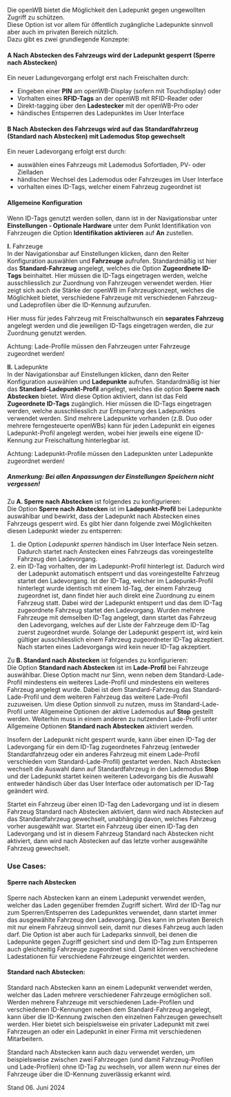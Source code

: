 Die openWB bietet die Möglichkeit den Ladepunkt gegen ungewollten Zugriff zu schützen.   
Diese Option ist vor allem für öffentlich zugängliche Ladepunkte sinnvoll aber auch im privaten Bereich nützlich.  
Dazu gibt es zwei grundlegende Konzepte:

#### **A** Nach Abstecken des Fahrzeugs wird der Ladepunkt gesperrt (Sperre nach Abstecken)  
Ein neuer Ladungevorgang erfolgt erst nach Freischalten durch:
- Eingeben einer **PIN** am openWB-Display (sofern mit Touchdisplay) oder
- Vorhalten eines **RFID-Tags** an der openWB mit RFID-Reader oder
- Direkt-tagging über den **Ladestecker** mit der openWB-Pro oder
- händisches Entsperren des Ladepunktes im User Interface

#### **B** Nach Abstecken des Fahrzeugs wird auf das Standardfahrzeug (Standard nach Abstecken) mit Lademodus **Stop** gewechselt  
Ein neuer Ladevorgang erfolgt erst durch:
- auswählen eines Fahrzeugs mit Lademodus Sofortladen, PV- oder Zielladen
- händischer Wechsel des Lademodus oder Fahrzeuges im User Interface
- vorhalten eines ID-Tags, welcher einem Fahrzeug zugeordnet ist

#### Allgemeine Konfiguration
Wenn ID-Tags genutzt werden sollen, dann ist in der Navigationsbar unter **Einstellungen - Optionale Hardware** unter dem Punkt Identifikation von Fahrzeugen die Option **Identifikation aktivieren** auf **An** zustellen.

**I.** Fahrzeuge  
In der Navigationsbar auf Einstellungen klicken, dann den Reiter Konfiguration auswählen und **Fahrzeuge** aufrufen. Standardmäßig ist hier das **Standard-Fahrzeug** angelegt, welches die Option **Zugeordnete ID-Tags** beinhaltet. Hier müssen die ID-Tags eingetragen werden, welche ausschliesslich zur Zuordnung von Fahrzeugen verwendet werden. Hier zeigt sich auch die Stärke der openWB im Fahrzeugkonzept, welches die Möglichkeit bietet, verschiedene Fahrzeuge mit verschiedenen Fahrzeug- und Ladeprofilen über die ID-Kennung aufzurufen.

Hier muss für jedes Fahrzeug mit Freischaltwunsch ein **separates Fahrzeug** angelegt werden und die jeweiligen ID-Tags eingetragen werden, die zur Zuordnung genutzt werden.

Achtung: Lade-Profile müssen den Fahrzeugen unter Fahrzeuge zugeordnet werden!

**II.** Ladepunkte  
In der Navigationsbar auf Einstellungen klicken, dann den Reiter Konfiguration auswählen und **Ladepunkte** aufrufen.
Standardmäßig ist hier das **Standard-Ladepunkt-Profil** angelegt, welches die option **Sperre nach Abstecken** bietet. Wird diese Option aktiviert, dann ist das Feld **Zugeordnete ID-Tags** zugänglich.
Hier müssen die ID-Tags eingetragen werden, welche ausschliesslich zur Entsperrung des Ladepunktes verwendet werden. Sind mehrere Ladepunkte vorhanden (z.B. Duo oder mehrere ferngesteuerte openWBs) kann für jeden Ladepunkt ein eigenes Ladepunkt-Profil angelegt werden, wobei hier jeweils eine eigene ID-Kennung zur Freischaltung hinterlegbar ist. 

Achtung: Ladepunkt-Profile müssen den Ladepunkten unter Ladepunkte zugeordnet werden!

##### Anmerkung: Bei allen Anpassungen der Einstellungen Speichern nicht vergessen!

Zu **A. Sperre nach Abstecken** ist folgendes zu konfigurieren:  
Die Option **Sperre nach Abstecken** ist im **Ladepunkt-Profil** bei Ladepunkte auswählbar und bewirkt, dass der Ladepunkt nach Abstecken eines Fahrzeugs gesperrt wird. Es gibt hier dann folgende zwei Möglichkeiten diesen Ladepunkt wieder zu entsperren:
1. die Option *Ladepunkt sperren* händisch im User Interface Nein setzen. Dadurch startet nach Anstecken eines Fahrzeugs das voreingestellte Fahrzeug den Ladevorgang.
2. ein ID-Tag vorhalten, der im Ladepunkt-Profil hinterlegt ist. Dadurch wird der Ladepunkt automatisch entsperrt und das voreingestellte Fahrzeug startet den Ladevorgang. Ist der ID-Tag, welcher im Ladepunkt-Profil hinterlegt wurde identisch mit einem Id-Tag, der einem Fahrzeug zugeordnet ist, dann findet hier auch direkt eine Zuordnung zu einem Fahrzeug statt. Dabei wird der Ladepunkt entsperrt und das dem ID-Tag zugeordnete Fahrzeug startet den Ladevorgang. 
Wurden mehrere Fahrzeuge mit demselben ID-Tag angelegt, dann startet das Fahrzeug den Ladevorgang, welches auf der Liste der Fahrzeuge dem ID-Tag zuerst zugeordnet wurde.
Solange der Ladepunkt gesperrt ist, wird kein gültiger ausschliesslich einem Fahrzeug zugeordneter ID-Tag akzeptiert.
Nach starten eines Ladevorgangs wird kein neuer ID-Tag akzeptiert.

Zu **B. Standard nach Abstecken** ist folgendes zu konfigurieren:  
Die Option **Standard nach Abstecken** ist im **Lade-Profil** bei Fahrzeuge auswählbar. Diese Option macht nur Sinn, wenn neben dem Standard-Lade-Profil mindestens ein weiteres Lade-Profil und mindestens ein weiteres Fahrzeug angelegt wurde. Dabei ist dem Standard-Fahrzeug das Standard-Lade-Profil und dem weiteren Fahrzeug das weitere Lade-Profil zuzuweisen.
Um diese Option sinnvoll zu nutzen, muss im Standard-Lade-Profil unter Allgemeine Optionen der aktive Lademodus auf **Stop** gestellt werden.
Weiterhin muss in einem anderen zu nutzenden Lade-Profil unter Allgemeine Optionen **Standard nach Abstecken** aktiviert werden.

Insofern der Ladepunkt nicht gesperrt wurde, kann über einen ID-Tag der Ladevorgang für ein dem ID-Tag zugeordnetes Fahrzeug (entweder Standardfahrzeug oder ein anderes Fahrzeug mit einem Lade-Profil verschieden vom Standard-Lade-Profil) gestartet werden. Nach Abstecken wechselt die Auswahl dann auf Standardfahrzeug in den Lademodus **Stop** und der Ladepunkt startet keinen weiteren Ladevorgang bis die Auswahl entweder händisch über das User Interface oder automatisch per ID-Tag geändert wird.

Startet ein Fahrzeug über einen ID-Tag den Ladevorgang und ist in diesem Fahrzeug Standard nach Abstecken aktiviert, dann wird nach Abstecken auf das Standardfahrzeug gewechselt, unabhängig davon, welches Fahrzeug vorher ausgewählt war.
Startet ein Fahrzeug über einen ID-Tag den Ladevorgang und ist in diesem Fahrzeug Standard nach Abstecken nicht aktiviert, dann wird nach Abstecken auf das letzte vorher ausgewählte Fahrzeug gewechselt.

### Use Cases:

#### Sperre nach Abstecken
Sperre nach Abstecken kann an einem Ladepunkt verwendet werden, welcher das Laden gegenüber fremden Zugriff sichert. Wird der ID-Tag nur zum Sperren/Entsperren des Ladepunktes verwendet, dann startet immer das ausgewählte Fahrzeug den Ladevorgang. Dies kann im privaten Bereich mit nur einem Fahrzeug sinnvoll sein, damit nur dieses Fahrzeug auch laden darf. Die Option ist aber auch für Ladeparks sinnvoll, bei denen die Ladepunkte gegen Zugriff gesichert sind und dem ID-Tag zum Entsperren auch gleichzeitig Fahrzeuge zugeordnet sind. Damit können verschiedene Ladestationen für verschiedene Fahrzeuge eingerichtet werden.

#### Standard nach Abstecken:
Standard nach Abstecken kann an einem Ladepunkt verwendet werden, welcher das Laden mehrere verschiedener Fahrzeuge ermöglichen soll. Werden mehrere Fahrzeuge mit verschiedenen Lade-Profilen und verschiedenen ID-Kennungen neben dem Standard-Fahrzeug angelegt, kann über die ID-Kennung zwischen den einzelnen Fahrzeugen gewechselt werden. Hier bietet sich beispielsweise ein privater Ladepunkt mit zwei Fahrzeugen an oder ein Ladepunkt in einer Firma mit verschiedenen Mitarbeitern.

Standard nach Abstecken kann auch dazu verwendet werden, um beispielsweise zwischen zwei Fahrzeugen (und damit Fahrzeug-Profilen und Lade-Profilen) ohne ID-Tag zu wechseln, vor allem wenn nur eines der Fahrzeuge über die ID-Kennung zuverlässig erkannt wird.

Stand 06. Juni 2024

